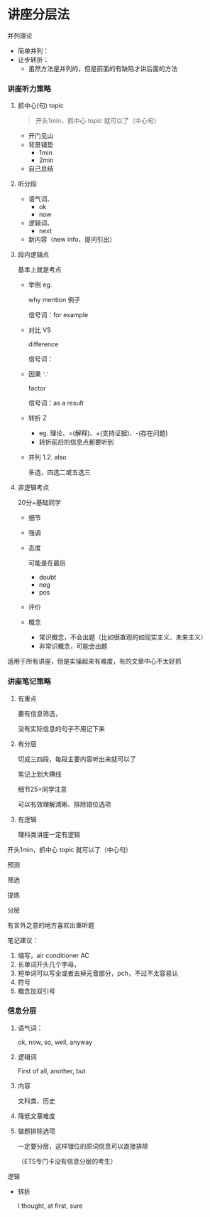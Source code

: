 # 讲座分层法

并列理论

- 简单并列：
- 让步转折：
  - 虽然方法是并列的，但是前面的有缺陷才讲后面的方法

### 讲座听力策略

1. 抓中心(句) topic

   > 开头1min，抓中心 topic 就可以了（中心句）

   - 开门见山
   - 背景铺垫
     - 1min
     - 2min
   - 自己总结

2. 听分段 

   - 语气词、
     - ok
     - now
   - 逻辑词、
     - next
   - 新内容（new info、提问引出）

3. 段内逻辑点

   基本上就是考点

   - 举例 eg.

     why mention 例子

     信号词：for example

   - 对比 VS

     difference

     信号词：

   - 因果 ∵

     factor

     信号词：as a result

   - 转折 Z

     - eg. 理论、=(解释)、+(支持证据)、-(存在问题)
     - 转折前后的信息点都要听到

   - 并列 1.2. also

     多选，四选二或五选三

4. 非逻辑考点

   20分+基础同学

   - 细节

   - 强调

   - 态度

     可能是在最后

     - doubt
     - neg
     - pos

   - 评价

   - 概念

     - 常识概念，不会出题（比如很直观的如现实主义、未来主义）
     - 非常识概念，可能会出题

适用于所有讲座，但是实操起来有难度，有的文章中心不太好抓



### 讲座笔记策略

1. 有重点

   要有信息筛选，

   没有实际信息的句子不用记下来

2. 有分层

   切成三四段，每段主要内容听出来就可以了

   笔记上划大横线

   细节25+同学注意

   可以有效理解清晰、排除错位选项

3. 有逻辑

   理科类讲座一定有逻辑



开头1min，抓中心 topic 就可以了（中心句）



预测

筛选

提炼

分层



有言外之意的地方喜欢出重听题



笔记建议：

1. 缩写，air conditioner AC
2. 长单词开头几个字母，
3. 短单词可以写全或者去掉元音部分，pch，不过不太容易认
4. 符号
5. 概念加双引号



### 信息分层

1. 语气词：

   ok, now, so, well, anyway

2. 逻辑词

   First of all, another, but

3. 内容

   文科类、历史



1. 降低文章难度

2. 做题排除选项

   一定要分层，这样错位的原词信息可以直接排除

   （ETS专门卡没有信息分层的考生）





逻辑

- 转折

  I thought, at first, sure
